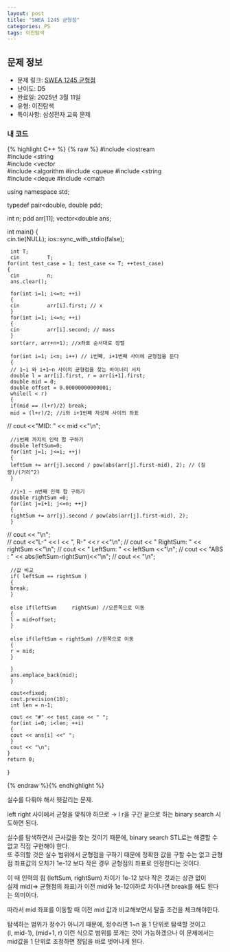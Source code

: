 ```yaml
---
layout: post
title: "SWEA 1245 균형점"
categories: PS
tags: 이진탐색
---
```


## 문제 정보
- 문제 링크: [SWEA 1245 균형점](https://swexpertacademy.com/main/code/problem/problemDetail.do?contestProbId=AV15MeBKAOgCFAYD)
- 난이도: <span style="color:#000000">D5</span>
- 완료일: 2025년 3월 11일
- 유형: 이진탐색
- 특이사항: 삼성전자 교육 문제

### 내 코드

{% highlight C++ %} {% raw %}
#include <iostream	
#include <string	
#include <vector	
#include <algorithm	
#include <queue	
#include <string	
#include <deque	
#include <cmath	

using namespace std;

typedef pair<double, double	 pdd;

int n;
pdd arr[11];
vector<double	 ans;

int main()
{   
	 cin.tie(NULL);
	 ios::sync_with_stdio(false);

	 int T;
	 cin 		 T;
	for(int test_case = 1; test_case <= T; ++test_case)
	{
	 cin 		 n;
	 ans.clear();

	 for(int i=1; i<=n; ++i)
	 {
	 cin 		 arr[i].first; // x
	 }
	 for(int i=1; i<=n; ++i)
	 {
	 cin 		 arr[i].second; // mass
	 }
	 sort(arr, arr+n+1); //x좌표 순서대로 정렬

	 for(int i=1; i<n; i++) // i번째, i+1번째 사이에 균형점을 둔다
	 {
	 // 1~i 와 i+1~n 사이의 균형점을 찾는 바이너리 서치
	 double l = arr[i].first, r = arr[i+1].first;
	 double mid = 0;
	 double offset = 0.00000000000001;
	 while(l < r)
	 {
	 if(mid == (l+r)/2) break;
	 mid = (l+r)/2; //i와 i+1번째 자성체 사이의 좌표
//   cout <<"MID: " << mid <<"\n";

	 //i번째 까지의 인력 합 구하기
	 double leftSum=0;
	 for(int j=1; j<=i; ++j)
	 {
	 leftSum += arr[j].second / pow(abs(arr[j].first-mid), 2); // (질량)/(거리^2)
	 }

	 //i+1 ~ n번째 인력 합 구하기
	 double rightSum =0;
	 for(int j=i+1; j<=n; ++j)
	 {
	 rightSum += arr[j].second / pow(abs(arr[j].first-mid), 2);
	 }
// cout << "\n";                
// cout <<"L-" << l << ", R-" << r <<"\n";
// cout << " RightSum: " << rightSum <<"\n";
// cout << " LeftSum: " << leftSum <<"\n";
// cout << "ABS : " << abs(leftSum-rightSum)<<"\n";
// cout << "\n";            

	 //값 비교
	 if( leftSum == rightSum )
	 {
	 break;
	 }

	 else if(leftSum 	 rightSum) //오른쪽으로 이동
	 {
	 l = mid+offset;
	 }

	 else if(leftSum < rightSum) //왼쪽으로 이동
	 {
	 r = mid;
	 }
	 
	 }
	 ans.emplace_back(mid);
	 }

	 cout<<fixed;
	 cout.precision(10);
	 int len = n-1;

	 cout << "#" << test_case << " ";
	 for(int i=0; i<len; ++i)
	 {
	 cout << ans[i] <<" ";
	 }
	 cout << "\n";
	}
	return 0;
}

{% endraw %}{% endhighlight %}

실수를 다뤄야 해서 헷갈리는 문제.

left right 사이에서 균형을 맞춰야 하므로 → l r을 구간 끝으로 하는 binary search 시도하면 된다.

실수를 탐색하면서 근사값을 찾는 것이기 때문에, binary search STL로는 해결할 수 없고 직접 구현해야 한다.  
또 주의할 것은 실수 범위에서 균형점을 구하기 때문에 정확한 값을 구할 수는 없고 균형점 좌표값의 오차가 1e-12 보다 작은 경우 균형점의 좌표로 인정한다는 것이다.  

이 때 인력의 힘 (leftSum, rightSum) 차이가 1e-12 보다 작은 것과는 상관 없이  
실제 mid(⇒ 균형점의 좌표)가 이전 mid와 1e-12이하로 차이나면 break를 해도 된다는 의미이다.  

따라서 mid 좌표를 이동할 때 이전 mid 값과 비교해보면서 탈출 조건을 체크해야한다.

탐색하는 범위가 정수가 아니기 때문에, 정수라면 1~n 을 1 단위로 탐색할 것이고   
(l, mid-1), (mid+1, r) 이런 식으로 범위를 쪼개는 것이 가능하겠으나 이 문제에서는 mid값을 1 단위로 조정하면 정답을 바로 벗어나게 된다.  
  

